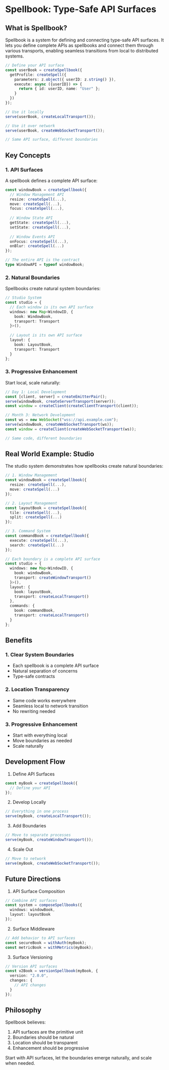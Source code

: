 # Spellbook: Type-Safe API Surfaces

## What is Spellbook?

Spellbook is a system for defining and connecting type-safe API surfaces. It lets you define complete APIs as spellbooks and connect them through various transports, enabling seamless transitions from local to distributed systems.

```typescript
// Define your API surface
const userBook = createSpellbook({
  getProfile: createSpell({
    parameters: z.object({ userID: z.string() }),
    execute: async ({userID}) => {
      return { id: userID, name: "User" };
    }
  })
});

// Use it locally
serve(userBook, createLocalTransport());

// Use it over network
serve(userBook, createWebSocketTransport());

// Same API surface, different boundaries
```

## Key Concepts

### 1. API Surfaces

A spellbook defines a complete API surface:

```typescript
const windowBook = createSpellbook({
  // Window Management API
  resize: createSpell(...),
  move: createSpell(...),
  focus: createSpell(...),
  
  // Window State API
  getState: createSpell(...),
  setState: createSpell(...),
  
  // Window Events API
  onFocus: createSpell(...),
  onBlur: createSpell(...)
});

// The entire API is the contract
type WindowAPI = typeof windowBook;
```

### 2. Natural Boundaries

Spellbooks create natural system boundaries:

```typescript
// Studio System
const studio = {
  // Each window is its own API surface
  windows: new Map<WindowID, {
    book: WindowBook,
    transport: Transport
  }>(),
  
  // Layout is its own API surface
  layout: {
    book: LayoutBook,
    transport: Transport
  }
};
```

### 3. Progressive Enhancement

Start local, scale naturally:

```typescript
// Day 1: Local Development
const [client, server] = createEmitterPair();
serve(windowBook, createServerTransport(server));
const window = createClient(createClientTransport(client));

// Month 3: Network Development
const ws = new WebSocket("wss://api.example.com");
serve(windowBook, createWebSocketTransport(ws));
const window = createClient(createWebSocketTransport(ws));

// Same code, different boundaries
```

## Real World Example: Studio

The studio system demonstrates how spellbooks create natural boundaries:

```typescript
// 1. Window Management
const windowBook = createSpellbook({
  resize: createSpell(...),
  move: createSpell(...)
});

// 2. Layout Management
const layoutBook = createSpellbook({
  tile: createSpell(...),
  split: createSpell(...)
});

// 3. Command System
const commandBook = createSpellbook({
  execute: createSpell(...),
  search: createSpell(...)
});

// Each boundary is a complete API surface
const studio = {
  windows: new Map<WindowID, {
    book: windowBook,
    transport: createWindowTransport()
  }>(),
  layout: {
    book: layoutBook,
    transport: createLocalTransport()
  },
  commands: {
    book: commandBook,
    transport: createLocalTransport()
  }
};
```

## Benefits

### 1. Clear System Boundaries
- Each spellbook is a complete API surface
- Natural separation of concerns
- Type-safe contracts

### 2. Location Transparency
- Same code works everywhere
- Seamless local to network transition
- No rewriting needed

### 3. Progressive Enhancement
- Start with everything local
- Move boundaries as needed
- Scale naturally

## Development Flow

1. Define API Surfaces
```typescript
const myBook = createSpellbook({
  // Define your API
});
```

2. Develop Locally
```typescript
// Everything in one process
serve(myBook, createLocalTransport());
```

3. Add Boundaries
```typescript
// Move to separate processes
serve(myBook, createWindowTransport());
```

4. Scale Out
```typescript
// Move to network
serve(myBook, createWebSocketTransport());
```

## Future Directions

1. API Surface Composition
```typescript
// Combine API surfaces
const system = composeSpellbooks({
  windows: windowBook,
  layout: layoutBook
});
```

2. Surface Middleware
```typescript
// Add behavior to API surfaces
const secureBook = withAuth(myBook);
const metricBook = withMetrics(myBook);
```

3. Surface Versioning
```typescript
// Version API surfaces
const v2Book = versionSpellbook(myBook, {
  version: "2.0.0",
  changes: {
    // API changes
  }
});
```

## Philosophy

Spellbook believes:
1. API surfaces are the primitive unit
2. Boundaries should be natural
3. Location should be transparent
4. Enhancement should be progressive

Start with API surfaces, let the boundaries emerge naturally, and scale when needed. 